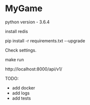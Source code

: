# MyGame
python version - 3.6.4

install redis

pip install -r requirements.txt --upgrade

Check settings.

make run

http://localhost:8000/api/v1/

TODO:
- add docker
- add logs
- add tests
